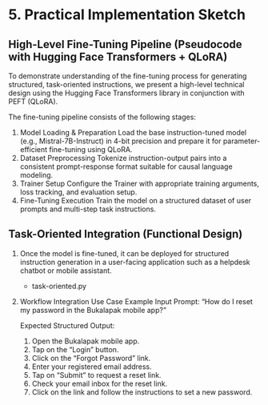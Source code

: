 # 5. Practical Implementation Sketch

## High-Level Fine-Tuning Pipeline (Pseudocode with Hugging Face Transformers + QLoRA)
To demonstrate understanding of the fine-tuning process for generating structured, task-oriented instructions, we present a high-level technical design using the Hugging Face Transformers library in conjunction with PEFT (QLoRA).

The fine-tuning pipeline consists of the following stages:
1. Model Loading & Preparation
Load the base instruction-tuned model (e.g., Mistral-7B-Instruct) in 4-bit precision and prepare it for parameter-efficient fine-tuning using QLoRA.
2. Dataset Preprocessing
Tokenize instruction-output pairs into a consistent prompt-response format suitable for causal language modeling.
3. Trainer Setup
Configure the Trainer with appropriate training arguments, loss tracking, and evaluation setup.
4. Fine-Tuning Execution
Train the model on a structured dataset of user prompts and multi-step task instructions.


## Task-Oriented Integration (Functional Design)

1. Once the model is fine-tuned, it can be deployed for structured instruction generation in a user-facing application such as a helpdesk chatbot or mobile assistant.
   - task-oriented.py
    
2. Workflow Integration Use Case
   Example Input Prompt:
   “How do I reset my password in the Bukalapak mobile app?”

   Expected Structured Output:
   1. Open the Bukalapak mobile app.
   2. Tap on the “Login” button.
   3. Click on the “Forgot Password” link.
   4. Enter your registered email address.
   5. Tap on “Submit” to request a reset link.
   6. Check your email inbox for the reset link.
   7. Click on the link and follow the instructions to set a new password.
